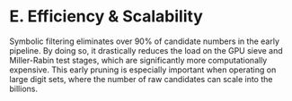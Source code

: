 # E. Efficiency & Scalability

Symbolic filtering eliminates over 90% of candidate numbers in the early pipeline. By doing so, it drastically reduces the load on the GPU sieve and Miller-Rabin test stages, which are significantly more computationally expensive. This early pruning is especially important when operating on large digit sets, where the number of raw candidates can scale into the billions.


